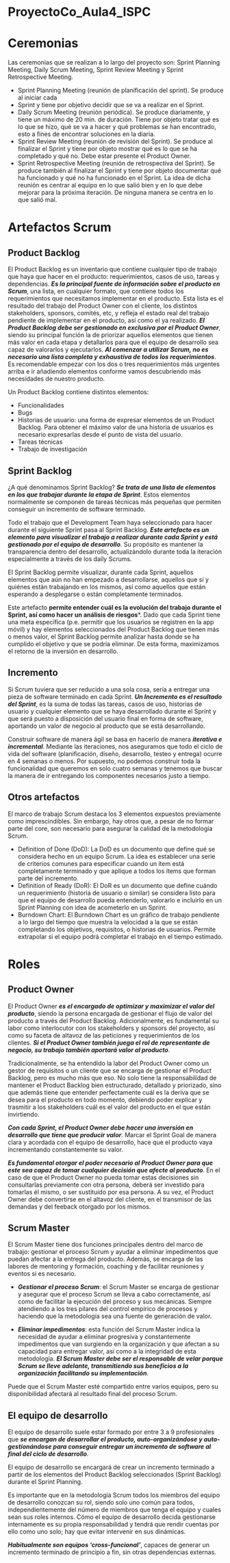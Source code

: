 # ProyectoCo_Aula4_ISPC

# Ceremonias

Las ceremonias que se realizan a lo largo del proyecto son: Sprint Planning Meeting, Daily Scrum Meeting, Sprint Review Meeting y Sprint Retrospective Meeting.

- Sprint Planning Meeting (reunión de planificación del sprint). Se produce al iniciar cada
- Sprint y tiene por objetivo decidir que se va a realizar en el Sprint.
- Daily Scrum Meeting (reunión periódica). Se produce diariamente, y tiene un máximo de
20 min. de duración. Tiene por objeto tratar qué es lo que se hizo, qué se va a hacer y
qué problemas se han encontrado, esto a fines de encontrar soluciones en la diaria.
- Sprint Review Meeting (reunión de revisión del Sprint). Se produce al finalizar el Sprint y
tiene por objeto mostrar qué es lo que se ha completado y qué no. Debe estar presente el
Product Owner.
- Sprint Retrospective Meeting (reunión de retrospectiva del Sprint). Se produce también al
finalizar el Sprint y tiene por objeto documentar qué ha funcionado y qué no ha funcionado
en el Sprint. La idea de dicha reunión es centrar al equipo en lo que salió bien y en lo que
debe mejorar para la próxima iteración. De ninguna manera se centra en lo que salió mal.

# Artefactos Scrum

## Product Backlog
El Product Backlog es un inventario que contiene cualquier tipo de trabajo que haya que hacer en el producto: requerimientos, casos de uso, tareas y dependencias. ***Es la principal fuente de información sobre el producto en Scrum***, una lista, en cualquier formato, que contiene todos los requerimientos que necesitamos implementar en el producto. Esta lista es el resultado del trabajo del Product Owner con el cliente, los distintos stakeholders, sponsors, comités, etc, y refleja el estado real del trabajo pendiente de implementar en el producto, así como el ya realizado. 
***El Product Backlog debe ser gestionado en exclusiva por el Product Owner***, siendo su principal función la de priorizar aquellos elementos que tienen más valor en cada etapa y detallarlos para que el equipo de desarrollo sea capaz de valorarlos y ejecutarlos.
***Al comenzar a utilizar Scrum, no es necesario una lista completa y exhaustiva de todos los requerimientos***. Es recomendable empezar con los dos o tres requerimientos más urgentes arriba e ir añadiendo elementos conforme vamos descubriendo más necesidades de nuestro producto.

Un Product Backlog contiene distintos elementos:

- Funcionalidades
- Bugs
- Historias de usuario: una forma de expresar elementos de un Product Backlog. Para obtener el máximo valor de una historia de usuarios es necesario expresarlas desde el punto de vista del usuario.
- Tareas técnicas
- Trabajo de investigación

## Sprint Backlog
¿A qué denominamos Sprint Backlog? ***Se trata de una lista de elementos en los que trabajar durante la etapa de Sprint***. Estos elementos normalmente se componen de tareas técnicas más pequeñas que permiten conseguir un incremento de software terminado.

Todo el trabajo que el Development Team haya seleccionado para hacer durante el siguiente Sprint pasa al Sprint Backlog. ***Este artefacto es un elemento para visualizar el trabajo a realizar durante cada Sprint y está gestionado por el equipo de desarrollo***. Su propósito es mantener la transparencia dentro del desarrollo, actualizándolo durante toda la iteración especialmente a través de los daily Scrums.

El Sprint Backlog permite visualizar, durante cada Sprint, aquellos elementos que aún no han empezado a desarrollarse, aquellos que sí y quiénes están trabajando en los mismos, así como aquellos que están esperando a desplegarse o están completamente terminados.

Este artefacto **permite entender cuál es la evolución del trabajo durante el Sprint, así como hacer un análisis de riesgos***. Dado que cada Sprint tiene una meta específica (p.e. permitir que los usuarios se registren en la app móvil) y hay elementos seleccionados del Product Backlog que tienen más o menos valor, el Sprint Backlog permite analizar hasta donde se ha cumplido el objetivo y que se podría eliminar. De esta forma, maximizamos el retorno de la inversión en desarrollo.

## Incremento
Si Scrum tuviera que ser reducido a una sola cosa, sería a entregar una pieza de software terminado en cada Sprint. ***Un Incremento es el resultado del Sprint***, es la suma de todas las tareas, casos de uso, historias de usuario y cualquier elemento que se haya desarrollado durante el Sprint y que será puesto a disposición del usuario final en forma de software, aportando un valor de negocio al producto que se está desarrollando.

Construir software de manera ágil se basa en hacerlo de manera ***iterativa e incremental***. Mediante las iteraciones, nos aseguramos que todo el ciclo de vida del software (planificación, diseño, desarrollo, testeo y entrega) ocurre en 4 semanas o menos. Por supuesto, no podemos construir toda la funcionalidad que queremos en solo cuatro semanas y tenemos que buscar la manera de ir entregando los componentes necesarios justo a tiempo.

## Otros artefactos
El marco de trabajo Scrum destaca los 3 elementos expuestos previamente como imprescindibles. Sin embargo, hay otros que, a pesar de no formar parte del core, son necesario para asegurar la calidad de la metodología Scrum.

- Definition of Done (DoD): La DoD es un documento que define qué se considera hecho en un equipo Scrum. La idea es establecer una serie de criterios comunes para especificar cuando un ítem está completamente terminado y que aplique a todos los ítems que forman parte del incremento.
- Definition of Ready (DoR): El DoR es un documento que define cuándo un requerimiento (historia de usuario o similar) se considera listo para que el equipo de desarrollo pueda entenderlo, valorarlo e incluirlo en un Sprint Planning con idea de acometerlo en un Sprint.
- Burndown Chart: El Burndown Chart es un gráfico de trabajo pendiente a lo largo del tiempo que muestra la velocidad a la que se están completando los objetivos, requisitos, o historias de usuarios. Permite extrapolar si el equipo podrá completar el trabajo en el tiempo estimado.

# Roles

## Product Owner
El Product Owner ***es el encargado de optimizar y maximizar el valor del producto***, siendo la persona encargada de gestionar el flujo de valor del producto a través del Product Backlog. Adicionalmente, es fundamental su labor como interlocutor con los stakeholders y sponsors del proyecto, así como su faceta de altavoz de las peticiones y requerimientos de los clientes. ***Si el Product Owner también juega el rol de representante de negocio, su trabajo también aportará valor al producto***.

Tradicionalmente, se ha entendido la labor del Product Owner como un gestor de requisitos o un cliente que se encarga de gestionar el Product Backlog, pero es mucho más que eso. No solo tiene la responsabilidad de mantener el Product Backlog bien estructurado, detallado y priorizado, sino que además tiene que entender perfectamente cuál es la deriva que se desea para el producto en todo momento, debiendo poder explicar y trasmitir a los stakeholders cuál es el valor del producto en el que están invirtiendo. 

***Con cada Sprint, el Product Owner debe hacer una inversión en desarrollo que tiene que producir valor***. Marcar el Sprint Goal de manera clara y acordada con el equipo de desarrollo, hace que el producto vaya incrementando constantemente su valor.

***Es fundamental otorgar el poder necesario al Product Owner para que este sea capaz de tomar cualquier decisión que afecte al producto***. En el caso de que el Product Owner no pueda tomar estas decisiones sin consultarlas previamente con otra persona, deberá ser investido para tomarlas él mismo, o ser sustituido por esa persona. A su vez, el Product Owner debe convertirse en el altavoz del cliente, en el transmisor de las demandas y del feeback otorgado por los mismos.

## Scrum Master
El Scrum Master tiene dos funciones principales dentro del marco de trabajo: gestionar el proceso Scrum y ayudar a eliminar impedimentos que puedan afectar a la entrega del producto. Además, se encarga de las labores de mentoring y formación, coaching y de facilitar reuniones y eventos si es necesario.

- ***Gestionar el proceso Scrum***: el Scrum Master se encarga de gestionar y asegurar que el proceso Scrum se lleva a cabo correctamente, así como de facilitar la ejecución del proceso y sus mecánicas. Siempre atendiendo a los tres pilares del control empírico de procesos y haciendo que la metodología sea una fuente de generación de valor.

- ***Eliminar impedimentos***: esta función del Scrum Master indica la necesidad de ayudar a eliminar progresiva y constantemente impedimentos que van surgiendo en la organización y que afectan a su capacidad para entregar valor, así como a la integridad de esta metodología. ***El Scrum Master debe ser el responsable de velar porque Scrum se lleve adelante, transmitiendo sus beneficios a la organización facilitando su implementación***.

Puede que el Scrum Master esté compartido entre varios equipos, pero su disponibilidad afectará al resultado final del proceso Scrum.

## El equipo de desarrollo
El equipo de desarrollo suele estar formado por entre 3 a 9 profesionales que ***se encargan de desarrollar el producto, auto-organizándose y auto-gestionándose para conseguir entregar un incremento de software al final del ciclo de desarrollo***.

El equipo de desarrollo se encargará de crear un incremento terminado a partir de los elementos del Product Backlog seleccionados (Sprint Backlog) durante el Sprint Planning.

Es importante que en la metodología Scrum todos los miembros del equipo de desarrollo conozcan su rol, siendo solo uno común para todos, independientemente del número de miembros que tenga el equipo y cuales sean sus roles internos. Cómo el equipo de desarrollo decida gestionarse internamente es su propia responsabilidad y tendrá que rendir cuentas por ello como uno solo; hay que evitar intervenir en sus dinámicas.

***Habitualmente son equipos ‘cross-funcional’***, capaces de generar un incremento terminado de principio a fin, sin otras dependencias externas.
